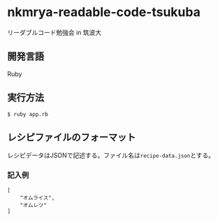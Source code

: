 # nkmrya-readable-code-tsukuba
リーダブルコード勉強会 in 筑波大

## 開発言語
Ruby

## 実行方法

```
$ ruby app.rb
```

## レシピファイルのフォーマット

レシピデータはJSONで記述する。ファイル名は`recipe-data.json`とする。

### 記入例

```
[
	"オムライス",
	"オムレツ"
]
```

